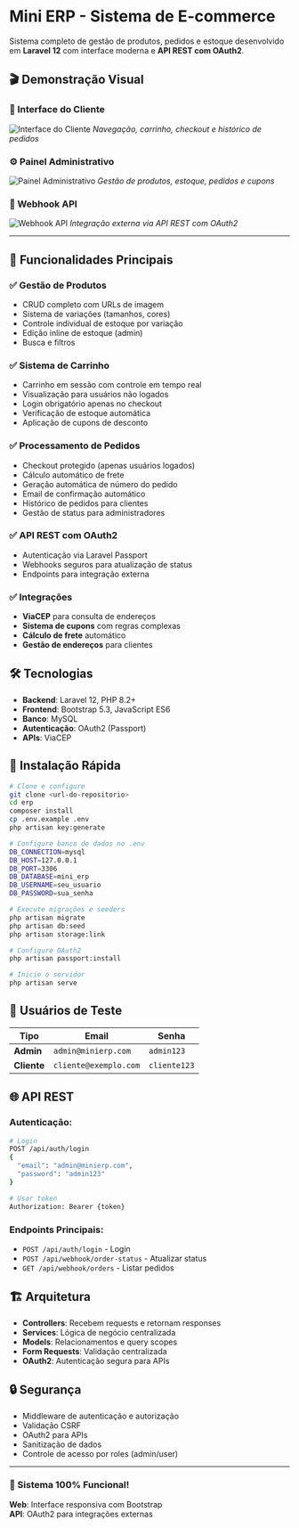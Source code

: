 # Mini ERP - Sistema de E-commerce

Sistema completo de gestão de produtos, pedidos e estoque desenvolvido em **Laravel 12** com interface moderna e **API REST com OAuth2**.

## 🎬 Demonstração Visual

### **👤 Interface do Cliente**
![Interface do Cliente](public/cliente.gif)
*Navegação, carrinho, checkout e histórico de pedidos*

### **⚙️ Painel Administrativo**
![Painel Administrativo](public/admin.gif)
*Gestão de produtos, estoque, pedidos e cupons*

### **🔗 Webhook API**
![Webhook API](public/webhook.gif)
*Integração externa via API REST com OAuth2*

---

## 🚀 Funcionalidades Principais

### ✅ **Gestão de Produtos**
- CRUD completo com URLs de imagem
- Sistema de variações (tamanhos, cores)
- Controle individual de estoque por variação
- Edição inline de estoque (admin)
- Busca e filtros

### ✅ **Sistema de Carrinho**
- Carrinho em sessão com controle em tempo real
- Visualização para usuários não logados
- Login obrigatório apenas no checkout
- Verificação de estoque automática
- Aplicação de cupons de desconto

### ✅ **Processamento de Pedidos**
- Checkout protegido (apenas usuários logados)
- Cálculo automático de frete
- Geração automática de número do pedido
- Email de confirmação automático
- Histórico de pedidos para clientes
- Gestão de status para administradores

### ✅ **API REST com OAuth2**
- Autenticação via Laravel Passport
- Webhooks seguros para atualização de status
- Endpoints para integração externa

### ✅ **Integrações**
- **ViaCEP** para consulta de endereços
- **Sistema de cupons** com regras complexas
- **Cálculo de frete** automático
- **Gestão de endereços** para clientes

## 🛠️ Tecnologias

- **Backend**: Laravel 12, PHP 8.2+
- **Frontend**: Bootstrap 5.3, JavaScript ES6
- **Banco**: MySQL
- **Autenticação**: OAuth2 (Passport)
- **APIs**: ViaCEP

## 🚀 Instalação Rápida

```bash
# Clone e configure
git clone <url-do-repositorio>
cd erp
composer install
cp .env.example .env
php artisan key:generate

# Configure banco de dados no .env
DB_CONNECTION=mysql
DB_HOST=127.0.0.1
DB_PORT=3306
DB_DATABASE=mini_erp
DB_USERNAME=seu_usuario
DB_PASSWORD=sua_senha

# Execute migrações e seeders
php artisan migrate
php artisan db:seed
php artisan storage:link

# Configure OAuth2
php artisan passport:install

# Inicie o servidor
php artisan serve
```

## 👥 Usuários de Teste

| Tipo | Email | Senha |
|------|-------|-------|
| **Admin** | `admin@minierp.com` | `admin123` |
| **Cliente** | `cliente@exemplo.com` | `cliente123` |

## 🌐 API REST

### **Autenticação:**
```bash
# Login
POST /api/auth/login
{
  "email": "admin@minierp.com",
  "password": "admin123"
}

# Usar token
Authorization: Bearer {token}
```

### **Endpoints Principais:**
- `POST /api/auth/login` - Login
- `POST /api/webhook/order-status` - Atualizar status
- `GET /api/webhook/orders` - Listar pedidos

## 🏗️ Arquitetura

- **Controllers**: Recebem requests e retornam responses
- **Services**: Lógica de negócio centralizada
- **Models**: Relacionamentos e query scopes
- **Form Requests**: Validação centralizada
- **OAuth2**: Autenticação segura para APIs

## 🔒 Segurança

- Middleware de autenticação e autorização
- Validação CSRF
- OAuth2 para APIs
- Sanitização de dados
- Controle de acesso por roles (admin/user)

---

### 🎉 Sistema 100% Funcional!

**Web**: Interface responsiva com Bootstrap  
**API**: OAuth2 para integrações externas
